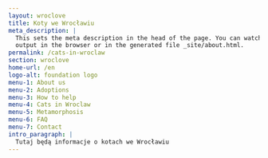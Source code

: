 ```yaml
---
layout: wroclove
title: Koty we Wrocławiu
meta_description: |
  This sets the meta description in the head of the page. You can watch the
  output in the browser or in the generated file _site/about.html.
permalink: /cats-in-wroclaw
section: wroclove
home-url: /en
logo-alt: foundation logo
menu-1: About us
menu-2: Adoptions
menu-3: How to help
menu-4: Cats in Wroclaw
menu-5: Metamorphosis
menu-6: FAQ
menu-7: Contact
intro_paragraph: |
  Tutaj będą informacje o kotach we Wrocławiu
---
```

